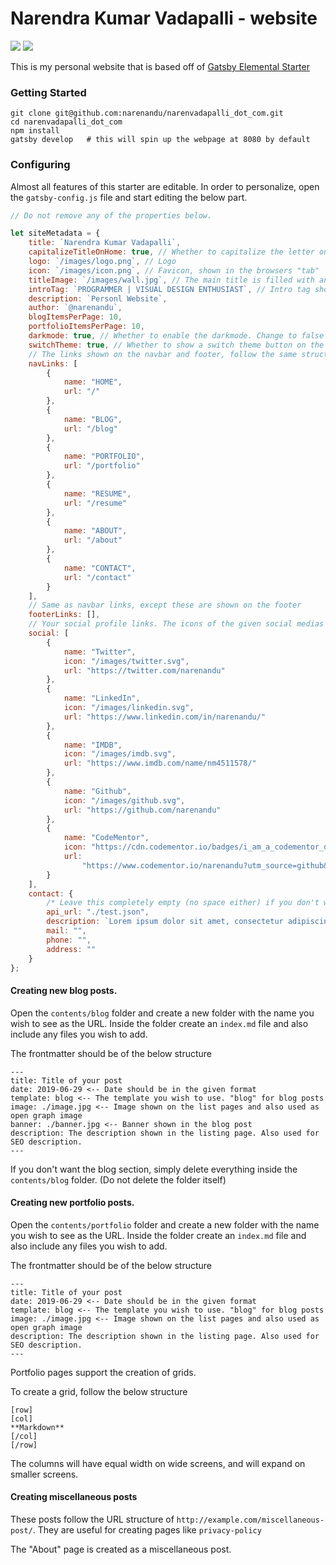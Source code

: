 # Narendra Kumar Vadapalli - website

![](https://img.shields.io/badge/version-1.1.1-green.svg) ![](https://img.shields.io/badge/License-MIT-orange.svg)

This is my personal website that is based off of [Gatsby Elemental Starter](https://github.com/akzhy/gatsby-theme-elemental)

### Getting Started

```
git clone git@github.com:narenandu/narenvadapalli_dot_com.git
cd narenvadapalli_dot_com
npm install
gatsby develop   # this will spin up the webpage at 8080 by default
```

### Configuring

Almost all features of this starter are editable. In order to personalize, open the `gatsby-config.js` file and start editing the below part.

```javascript
// Do not remove any of the properties below.

let siteMetadata = {
    title: `Narendra Kumar Vadapalli`,
    capitalizeTitleOnHome: true, // Whether to capitalize the letter on homepage
    logo: `/images/logo.png`, // Logo
    icon: `/images/icon.png`, // Favicon, shown in the browsers "tab"
    titleImage: `/images/wall.jpg`, // The main title is filled with an image.
    introTag: `PROGRAMMER | VISUAL DESIGN ENTHUSIAST`, // Intro tag shown below title
    description: `Personl Website`,
    author: `@narenandu`,
    blogItemsPerPage: 10,
    portfolioItemsPerPage: 10,
    darkmode: true, // Whether to enable the darkmode. Change to false if you want the light mode
    switchTheme: true, // Whether to show a switch theme button on the navbar
    // The links shown on the navbar and footer, follow the same structure to add or remove more items.
    navLinks: [
        {
            name: "HOME",
            url: "/"
        },
        {
            name: "BLOG",
            url: "/blog"
        },
        {
            name: "PORTFOLIO",
            url: "/portfolio"
        },
        {
            name: "RESUME",
            url: "/resume"
        },
        {
            name: "ABOUT",
            url: "/about"
        },
        {
            name: "CONTACT",
            url: "/contact"
        }
    ],
    // Same as navbar links, except these are shown on the footer
    footerLinks: [],
    // Your social profile links. The icons of the given social medias are available in the static folder. If you are adding a new item, include the icon in the static/images folder.
    social: [
        {
            name: "Twitter",
            icon: "/images/twitter.svg",
            url: "https://twitter.com/narenandu"
        },
        {
            name: "LinkedIn",
            icon: "/images/linkedin.svg",
            url: "https://www.linkedin.com/in/narenandu/"
        },
        {
            name: "IMDB",
            icon: "/images/imdb.svg",
            url: "https://www.imdb.com/name/nm4511578/"
        },
        {
            name: "Github",
            icon: "/images/github.svg",
            url: "https://github.com/narenandu"
        },
        {
            name: "CodeMentor",
            icon: "https://cdn.codementor.io/badges/i_am_a_codementor_dark.svg",
            url:
                "https://www.codementor.io/narenandu?utm_source=github&utm_medium=button&utm_term=narenandu&utm_campaign=github"
        }
    ],
    contact: {
        /* Leave this completely empty (no space either) if you don't want a contact form. */
        api_url: "./test.json",
        description: `Lorem ipsum dolor sit amet, consectetur adipiscing elit. Sed sit amet accumsan arcu. Proin ac consequat arcu.`,
        mail: "",
        phone: "",
        address: ""
    }
};
```

#### Creating new blog posts.

Open the `contents/blog` folder and create a new folder with the name you wish to see as the URL. Inside the folder create an `index.md` file and also include any files you wish to add.

The frontmatter should be of the below structure

```
---
title: Title of your post
date: 2019-06-29 <-- Date should be in the given format
template: blog <-- The template you wish to use. "blog" for blog posts
image: ./image.jpg <-- Image shown on the list pages and also used as open graph image
banner: ./banner.jpg <-- Banner shown in the blog post
description: The description shown in the listing page. Also used for SEO description.
---
```

If you don't want the blog section, simply delete everything inside the `contents/blog` folder. (Do not delete the folder itself)

#### Creating new portfolio posts.

Open the `contents/portfolio` folder and create a new folder with the name you wish to see as the URL. Inside the folder create an `index.md` file and also include any files you wish to add.

The frontmatter should be of the below structure

```
---
title: Title of your post
date: 2019-06-29 <-- Date should be in the given format
template: blog <-- The template you wish to use. "blog" for blog posts
image: ./image.jpg <-- Image shown on the list pages and also used as open graph image
description: The description shown in the listing page. Also used for SEO description.
---
```

Portfolio pages support the creation of grids.

To create a grid, follow the below structure

```
[row]
[col]
**Markdown**
[/col]
[/row]
```

The columns will have equal width on wide screens, and will expand on smaller screens.

#### Creating miscellaneous posts

These posts follow the URL structure of `http://example.com/miscellaneous-post/`. They are useful for creating pages like `privacy-policy`

The "About" page is created as a miscellaneous post.
